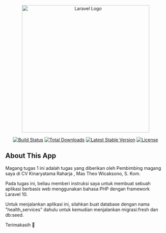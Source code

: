 <p align="center"><a href="https://laravel.com" target="_blank"><img src="https://raw.githubusercontent.com/laravel/art/master/logo-lockup/5%20SVG/2%20CMYK/1%20Full%20Color/laravel-logolockup-cmyk-red.svg" width="400" alt="Laravel Logo"></a></p>

<p align="center">
<a href="https://github.com/laravel/framework/actions"><img src="https://github.com/laravel/framework/workflows/tests/badge.svg" alt="Build Status"></a>
<a href="https://packagist.org/packages/laravel/framework"><img src="https://img.shields.io/packagist/dt/laravel/framework" alt="Total Downloads"></a>
<a href="https://packagist.org/packages/laravel/framework"><img src="https://img.shields.io/packagist/v/laravel/framework" alt="Latest Stable Version"></a>
<a href="https://packagist.org/packages/laravel/framework"><img src="https://img.shields.io/packagist/l/laravel/framework" alt="License"></a>
</p>

## About This App

Magang tugas 1 ini adalah tugas yang diberikan oleh Pembimbing magang saya di CV Kinaryatama Raharja
, Mas Theo Wicaksono, S. Kom.

Pada tugas ini, beliau memberi instruksi saya untuk membuat sebuah aplikasi berbasis web menggunakan bahasa PHP dengan framework Laravel 10.

Untuk menjalankan aplikasi ini, silahkan buat database dengan nama "health_services" dahulu untuk kemudian menjalankan migrasi:fresh dan db:seed.

Terimakasih 🙏
